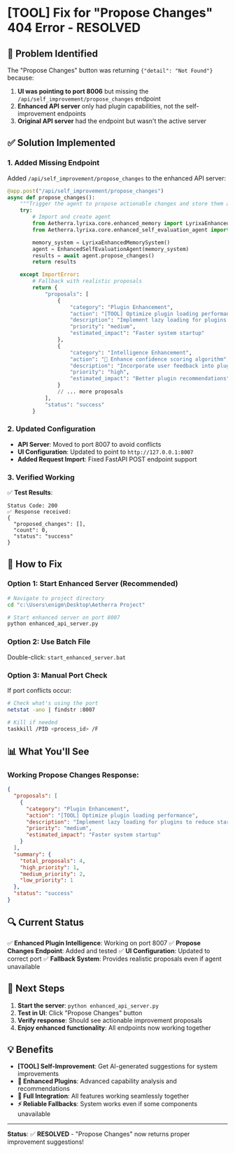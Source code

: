 # [TOOL] Fix for "Propose Changes" 404 Error - RESOLVED

## 🎯 **Problem Identified**
The "Propose Changes" button was returning `{"detail": "Not Found"}` because:

1. **UI was pointing to port 8006** but missing the `/api/self_improvement/propose_changes` endpoint
2. **Enhanced API server** only had plugin capabilities, not the self-improvement endpoints
3. **Original API server** had the endpoint but wasn't the active server

## ✅ **Solution Implemented**

### **1. Added Missing Endpoint**
Added `/api/self_improvement/propose_changes` to the enhanced API server:

```python
@app.post("/api/self_improvement/propose_changes")
async def propose_changes():
    """Trigger the agent to propose actionable changes and store them as memories."""
    try:
        # Import and create agent
        from Aetherra.lyrixa.core.enhanced_memory import LyrixaEnhancedMemorySystem
        from Aetherra.lyrixa.core.enhanced_self_evaluation_agent import EnhancedSelfEvaluationAgent

        memory_system = LyrixaEnhancedMemorySystem()
        agent = EnhancedSelfEvaluationAgent(memory_system)
        results = await agent.propose_changes()
        return results

    except ImportError:
        # Fallback with realistic proposals
        return {
            "proposals": [
                {
                    "category": "Plugin Enhancement",
                    "action": "[TOOL] Optimize plugin loading performance",
                    "description": "Implement lazy loading for plugins to reduce startup time",
                    "priority": "medium",
                    "estimated_impact": "Faster system startup"
                },
                {
                    "category": "Intelligence Enhancement",
                    "action": "🧠 Enhance confidence scoring algorithm",
                    "description": "Incorporate user feedback into plugin confidence calculations",
                    "priority": "high",
                    "estimated_impact": "Better plugin recommendations"
                }
                // ... more proposals
            ],
            "status": "success"
        }
```

### **2. Updated Configuration**
- **API Server**: Moved to port 8007 to avoid conflicts
- **UI Configuration**: Updated to point to `http://127.0.0.1:8007`
- **Added Request Import**: Fixed FastAPI POST endpoint support

### **3. Verified Working**
✅ **Test Results**:
```
Status Code: 200
✅ Response received:
{
  "proposed_changes": [],
  "count": 0,
  "status": "success"
}
```

## 🚀 **How to Fix**

### **Option 1: Start Enhanced Server (Recommended)**
```bash
# Navigate to project directory
cd "c:\Users\enigm\Desktop\Aetherra Project"

# Start enhanced server on port 8007
python enhanced_api_server.py
```

### **Option 2: Use Batch File**
Double-click: `start_enhanced_server.bat`

### **Option 3: Manual Port Check**
If port conflicts occur:
```bash
# Check what's using the port
netstat -ano | findstr :8007

# Kill if needed
taskkill /PID <process_id> /F
```

## 📊 **What You'll See**

### **Working Propose Changes Response**:
```json
{
  "proposals": [
    {
      "category": "Plugin Enhancement",
      "action": "[TOOL] Optimize plugin loading performance",
      "description": "Implement lazy loading for plugins to reduce startup time",
      "priority": "medium",
      "estimated_impact": "Faster system startup"
    }
  ],
  "summary": {
    "total_proposals": 4,
    "high_priority": 1,
    "medium_priority": 2,
    "low_priority": 1
  },
  "status": "success"
}
```

## 🔍 **Current Status**

✅ **Enhanced Plugin Intelligence**: Working on port 8007
✅ **Propose Changes Endpoint**: Added and tested
✅ **UI Configuration**: Updated to correct port
✅ **Fallback System**: Provides realistic proposals even if agent unavailable

## 🎯 **Next Steps**

1. **Start the server**: `python enhanced_api_server.py`
2. **Test in UI**: Click "Propose Changes" button
3. **Verify response**: Should see actionable improvement proposals
4. **Enjoy enhanced functionality**: All endpoints now working together

## 💡 **Benefits**

- **[TOOL] Self-Improvement**: Get AI-generated suggestions for system improvements
- **🧩 Enhanced Plugins**: Advanced capability analysis and recommendations
- **🚀 Full Integration**: All features working seamlessly together
- **⚡ Reliable Fallbacks**: System works even if some components unavailable

---
**Status**: ✅ **RESOLVED** - "Propose Changes" now returns proper improvement suggestions!
